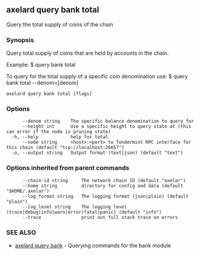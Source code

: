 ## axelard query bank total

Query the total supply of coins of the chain

### Synopsis

Query total supply of coins that are held by accounts in the chain.

Example:
$ <appd> query bank total

To query for the total supply of a specific coin denomination use:
$ <appd> query bank total --denom=\[denom\]

```
axelard query bank total [flags]
```

### Options

```
      --denom string    The specific balance denomination to query for
      --height int      Use a specific height to query state at (this can error if the node is pruning state)
  -h, --help            help for total
      --node string     <host>:<port> to Tendermint RPC interface for this chain (default "tcp://localhost:26657")
  -o, --output string   Output format (text|json) (default "text")
```

### Options inherited from parent commands

```
      --chain-id string     The network chain ID (default "axelar")
      --home string         directory for config and data (default "$HOME/.axelar")
      --log_format string   The logging format (json|plain) (default "plain")
      --log_level string    The logging level (trace|debug|info|warn|error|fatal|panic) (default "info")
      --trace               print out full stack trace on errors
```

### SEE ALSO

- [axelard query bank](axelard_query_bank.md)	 - Querying commands for the bank module
